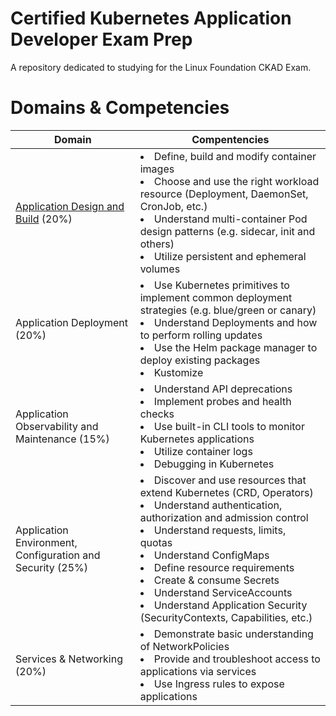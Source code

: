 # Certified Kubernetes Application Developer Exam Prep
A repository dedicated to studying for the Linux Foundation CKAD Exam.

# Domains & Competencies

| Domain | Compentencies |
| - | - |
| [Application Design and Build](https://github.com/excircle/ckad-exam-prep/blob/main/01-application-design-and-build/README.md) (20%) | <li>Define, build and modify container images</li> <li>Choose and use the right workload resource (Deployment, DaemonSet, CronJob, etc.)</li> <li>Understand multi-container Pod design patterns (e.g. sidecar, init and others)</li> <li>Utilize persistent and ephemeral volumes</li> |
| Application Deployment (20%) | <li>Use Kubernetes primitives to implement common deployment strategies (e.g. blue/green or canary)</li> <li>Understand Deployments and how to perform rolling updates</li> <li>Use the Helm package manager to deploy existing packages</li> <li>Kustomize</li> |
| Application Observability and Maintenance (15%) | <li>Understand API deprecations</li> <li>Implement probes and health checks</li> <li>Use built-in CLI tools to monitor Kubernetes applications</li> <li>Utilize container logs</li> <li>Debugging in Kubernetes</li> |
| Application Environment, Configuration and Security (25%) | <li>Discover and use resources that extend Kubernetes (CRD, Operators)</li> <li>Understand authentication, authorization and admission control</li> <li>Understand requests, limits, quotas</li> <li>Understand ConfigMaps</li> <li>Define resource requirements</li> <li>Create & consume Secrets</li> <li>Understand ServiceAccounts</li> <li>Understand Application Security (SecurityContexts, Capabilities, etc.)</li> |
| Services & Networking (20%) | <li>Demonstrate basic understanding of NetworkPolicies</li> <li>Provide and troubleshoot access to applications via services</li> <li>Use Ingress rules to expose applications </li> |

